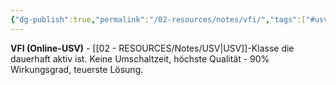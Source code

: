 ```yaml
---
{"dg-publish":true,"permalink":"/02-resources/notes/vfi/","tags":["#usv/online","#elektrotechnik/strom/dauerbetrieb"],"noteIcon":"","updated":"2025-09-05T10:27:24.000+02:00"}
---
```



**VFI (Online-USV)** - [[02 - RESOURCES/Notes/USV\|USV]]-Klasse die dauerhaft aktiv ist.
Keine Umschaltzeit, höchste Qualität - 90% Wirkungsgrad, teuerste Lösung.